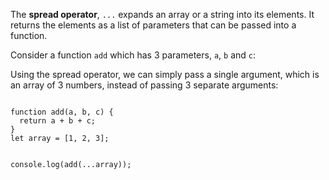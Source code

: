 The **spread operator**, `...` expands an array
or a string into its elements.
It returns the elements as a list
of parameters that can be passed into a function.

Consider a function `add` which has 3 parameters,
`a`, `b` and `c`:

Using the spread operator,
we can simply pass a single
argument, which is an array
of 3 numbers, instead of
passing 3 separate arguments:

<Editor lang="javascript">
<code>
function add(a, b, c) {
  return a + b + c;
}
let array = [1, 2, 3];

console.log(add(...array));
</code>
</Editor>